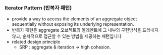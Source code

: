 ### Iterator Pattern (반복자 패턴) 
- provide a way to access the elements of an aggregate object sequentially without exposing its underlying representation.
- 반복자 패턴은 aggregate 오브젝트의 엘레멘트에 그 내부의 구현방식을 드러내지 않고, 순차적으로 접근할 수 있는 방법을 제공하는 패턴입니다
- related design principle 
  - SRP : aggregate & iteration → high cohesion.